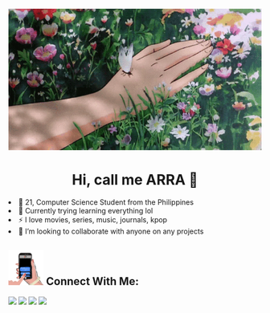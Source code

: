 <body>
	<br>
	<div align="center">
		<img src="tenor.gif" width="auto">
	</div>
	<div>
	<div>	
    <div align ="center">
	    <h1><b>Hi, call me ARRA  👋 </b></h2>
    </div>
    <div align ="left">
      <li>💬 21, Computer Science Student from the Philippines
      <li>🌱 Currently trying learning everything lol
      <li>⚡ I love movies, series, music, journals, kpop
      <li>👯 I’m looking to collaborate with anyone on any projects
      </li>
    </div>
		<h2><img src="phone.gif" height="70"> <b> Connect With Me: </b></h2>
<p>
	<a href="https://www.instagram.com/arraalberto/" target="_blank"><img height="75" src = "https://user-images.githubusercontent.com/85385610/124364405-30acc980-dbf6-11eb-9250-39f8dfa7296d.png"></a>
	 <a href="https://www.linkedin.com/in/arraalberto/" target="_blank"> <img height="68" src = "https://user-images.githubusercontent.com/85385610/124364508-de1fdd00-dbf6-11eb-8ba8-2c34d4b48f17.png"></a>
   <a href="https://www.twitter.com/arraxalberto" target="_blank"> <img height="72" src = "https://user-images.githubusercontent.com/85385610/124364797-a1ed7c00-dbf8-11eb-93db-80e6169e2f32.png"></a>
  <a href="https://www.facebook.com/arraalmira.18/" target="_blank"><img height="75" src = "https://user-images.githubusercontent.com/85385610/124364459-95682400-dbf6-11eb-9fec-f50d052f5713.png"></a>
</p>
  		
 </body> 



<!--
**arraalmira/arraalmira** is a ✨ _special_ ✨ repository because its `README.md` (this file) appears on your GitHub profile.

Here are some ideas to get you started:

- 🔭 I’m currently working on ...
 🌱 I’m currently learning...
- 👯 I’m looking to collaborate on ...
- 🤔 I’m looking for help with ...
- 💬 Ask me about ...
- 📫 How to reach me: ...
- 😄 Pronouns: ...
- ⚡ Fun fact: ...
-->
